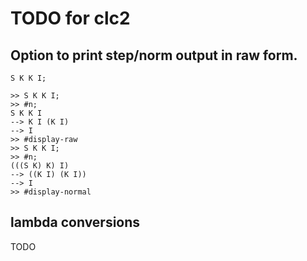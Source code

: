 # TODO for clc2

## Option to print step/norm output in raw form.

```
S K K I;

>> S K K I;
>> #n;
S K K I
--> K I (K I)
--> I
>> #display-raw
>> S K K I;
>> #n;
(((S K) K) I)
--> ((K I) (K I))
--> I
>> #display-normal
```

## lambda conversions

TODO

